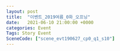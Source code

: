 ```yaml
---
layout: post
title:  "이벤트_2019여름_0화_오프닝"
date:   2021-06-10 21:00:00 +0000
categories: Event
Tags: Story Event
SceneCode: ["scene_evt190627_cp0_q1_s10"]
---
```

